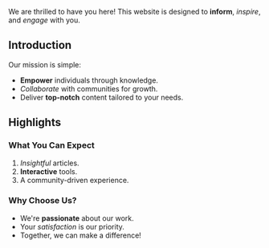 
We are thrilled to have you here! This website is designed to **inform**, *inspire*, and *engage* with you.

## Introduction

Our mission is simple:
- **Empower** individuals through knowledge.
- *Collaborate* with communities for growth.
- Deliver **top-notch** content tailored to your needs.

## Highlights

### What You Can Expect
1. *Insightful* articles.
2. **Interactive** tools.
3. A community-driven experience.

### Why Choose Us?
- We're **passionate** about our work.
- Your *satisfaction* is our priority.
- Together, we can make a difference!